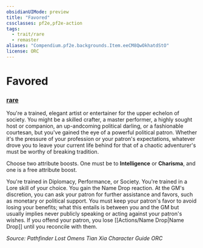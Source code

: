 ```yaml
---
obsidianUIMode: preview
title: "Favored"
cssclasses: pf2e,pf2e-action
tags:
  - trait/rare
  - remaster
aliases: "Compendium.pf2e.backgrounds.Item.eeCM8QwOkhatdStO"
license: ORC
---
```

# Favored

### [rare](rare "Rare Rarity Trait")






You're a trained, elegant artist or entertainer for the upper echelon of society. You might be a skilled crafter, a master performer, a highly sought host or companion, an up-andcoming political darling, or a fashionable courtesan, but you've gained the eye of a powerful political patron. Whether it's the pressure of your profession or your patron's expectations, whatever drove you to leave your current life behind for that of a chaotic adventurer's must be worthy of breaking tradition.

Choose two attribute boosts. One must be to **Intelligence** or **Charisma**, and one is a free attribute boost.

You're trained in Diplomacy, Performance, or Society. You're trained in a Lore skill of your choice. You gain the Name Drop reaction. At the GM's discretion, you can ask your patron for further assistance and favors, such as monetary or political support. You must keep your patron's favor to avoid losing your benefits; what this entails is between you and the GM but usually implies never publicly speaking or acting against your patron's wishes. If you offend your patron, you lose [[Actions/Name Drop|Name Drop]] until you reconcile with them.

*Source: Pathfinder Lost Omens Tian Xia Character Guide*
*ORC*